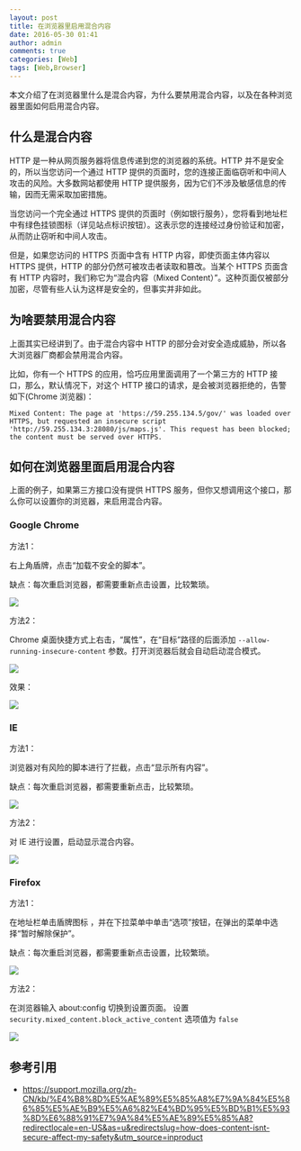 ```yaml
---
layout: post
title: 在浏览器里启用混合内容
date: 2016-05-30 01:41
author: admin
comments: true
categories: [Web]
tags: [Web,Browser]
---
```


本文介绍了在浏览器里什么是混合内容，为什么要禁用混合内容，以及在各种浏览器里面如何启用混合内容。

<!-- more -->

## 什么是混合内容

HTTP 是一种从网页服务器将信息传递到您的浏览器的系统。HTTP 并不是安全的，所以当您访问一个通过 HTTP 提供的页面时，您的连接正面临窃听和中间人攻击的风险。大多数网站都使用 HTTP 提供服务，因为它们不涉及敏感信息的传输，因而无需采取加密措施。

当您访问一个完全通过 HTTPS 提供的页面时（例如银行服务），您将看到地址栏中有绿色挂锁图标（详见站点标识按钮）。这表示您的连接经过身份验证和加密，从而防止窃听和中间人攻击。

但是，如果您访问的 HTTPS 页面中含有 HTTP 内容，即使页面主体内容以 HTTPS 提供，HTTP 的部分仍然可被攻击者读取和篡改。当某个 HTTPS 页面含有 HTTP 内容时，我们称它为“混合内容（Mixed Content）”。这种页面仅被部分加密，尽管有些人认为这样是安全的，但事实并非如此。

## 为啥要禁用混合内容

上面其实已经讲到了。由于混合内容中 HTTP 的部分会对安全造成威胁，所以各大浏览器厂商都会禁用混合内容。

比如，你有一个 HTTPS 的应用，恰巧应用里面调用了一个第三方的 HTTP 接口，那么，默认情况下，对这个 HTTP 接口的请求，是会被浏览器拒绝的，告警如下(Chrome 浏览器)：

```
Mixed Content: The page at 'https://59.255.134.5/gov/' was loaded over HTTPS, but requested an insecure script 'http://59.255.134.3:28080/js/maps.js'. This request has been blocked; the content must be served over HTTPS.
```

## 如何在浏览器里面启用混合内容

上面的例子，如果第三方接口没有提供   HTTPS 服务，但你又想调用这个接口，那么你可以设置你的浏览器，来启用混合内容。

### Google Chrome 

方法1：

右上角盾牌，点击“加载不安全的脚本”。

缺点：每次重启浏览器，都需要重新点击设置，比较繁琐。

![](/images/post/20160530-mixed-content-google.png)
 


方法2：

Chrome 桌面快捷方式上右击，“属性”，在“目标”路径的后面添加
`--allow-running-insecure-content` 参数。打开浏览器后就会自动启动混合模式。

![](/images/post/20160530-mixed-content-google-2.png)



效果：

![](/images/post/20160530-mixed-content-google-3.png)

### IE

方法1：

浏览器对有风险的脚本进行了拦截，点击“显示所有内容”。

缺点：每次重启浏览器，都需要重新点击，比较繁琐。

![](/images/post/20160530-mixed-content-ie.png)


方法2：

对 IE 进行设置，启动显示混合内容。

![](/images/post/20160530-mixed-content-ie.png)

### Firefox 

方法1：

在地址栏单击盾牌图标 ，并在下拉菜单中单击“选项”按钮，在弹出的菜单中选择“暂时解除保护”。

缺点：每次重启浏览器，都需要重新点击设置，比较繁琐。

![](/images/post/20160530-mixed-content-firefox.png)

方法2：

在浏览器输入 about:config 切换到设置页面。
设置 `security.mixed_content.block_active_content` 选项值为 `false`

![](/images/post/20160530-mixed-content-firefox-2.png)

## 参考引用

* <https://support.mozilla.org/zh-CN/kb/%E4%B8%8D%E5%AE%89%E5%85%A8%E7%9A%84%E5%86%85%E5%AE%B9%E5%A6%82%E4%BD%95%E5%BD%B1%E5%93%8D%E6%88%91%E7%9A%84%E5%AE%89%E5%85%A8?redirectlocale=en-US&as=u&redirectslug=how-does-content-isnt-secure-affect-my-safety&utm_source=inproduct>
